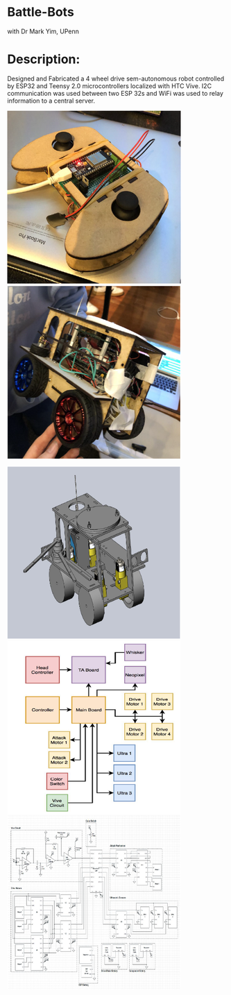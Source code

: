 # Battle-Bots
with Dr Mark Yim, UPenn


# Description:

Designed and Fabricated a 4 wheel drive sem-autonomous robot controlled by ESP32 and Teensy 2.0 microcontrollers localized with HTC Vive. I2C communication was used between two ESP 32s and WiFi was used to relay information to a central server. 


  <img src="Img1.PNG" width="400" height="400"/>  <img src="Img2.PNG" width="400" height="400"/>
  
  <img src="Img3.PNG" width="400" height="400"/>
    
   <img src="Img4.PNG" width="400" height="400"/>
      
   <img src="Img5.PNG" width="400" height="400"/>
    
    
